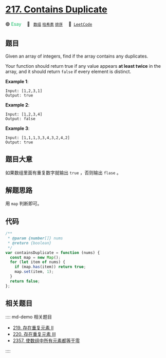 # [217. Contains Duplicate](https://leetcode.com/problems/contains-duplicate/)

🟢 <font color=#15bd66>Esay</font>&emsp; 🔖&ensp; [`数组`](/leetcode/outline/tag/array.md) [`哈希表`](/leetcode/outline/tag/hash-table.md) [`排序`](/leetcode/outline/tag/sorting.md)&emsp; 🔗&ensp;[`LeetCode`](https://leetcode.com/problems/contains-duplicate/)

## 题目

Given an array of integers, find if the array contains any duplicates.

Your function should return true if any value appears **at least twice** in the array, and it should return `false` if every element is distinct.

**Example 1**:

```
Input: [1,2,3,1]
Output: true
```

**Example 2**:

```
Input: [1,2,3,4]
Output: false
```

**Example 3**:

```
Input: [1,1,1,3,3,4,3,2,4,2]
Output: true
```

## 题目大意

如果数组里面有重复数字就输出 `true` ，否则输出 `flase` 。

## 解题思路

用 `map` 判断即可。

## 代码

```javascript
/**
 * @param {number[]} nums
 * @return {boolean}
 */
var containsDuplicate = function (nums) {
  const map = new Map();
  for (let item of nums) {
    if (map.has(item)) return true;
    map.set(item, 1);
  }
  return false;
};
```

## 相关题目

:::: md-demo 相关题目

- [219. 存在重复元素 II](./0219.md)
- [220. 存在重复元素 III](https://leetcode.com/problems/contains-duplicate-iii)
- [2357. 使数组中所有元素都等于零](https://leetcode.com/problems/make-array-zero-by-subtracting-equal-amounts)

::::
